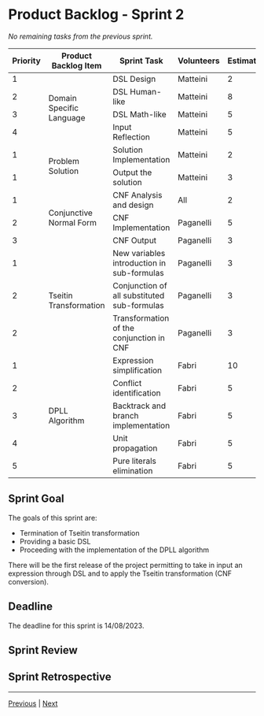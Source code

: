 # Product Backlog - Sprint 2

_No remaining tasks from the previous sprint._

<table>
    <thead> 
        <tr>
            <th>Priority</th>
            <th>Product Backlog Item</th>
            <th>Sprint Task</th>
            <th>Volunteers</th>
            <th>Estimation</th>
        </tr>
    </thead>
    <tbody>
        <tr>
            <td>1</td>
            <td rowspan="4">Domain Specific Language</td>
            <td>DSL Design</td>
            <td>Matteini</td>
            <td>2</td>
        </tr>
        <tr>
            <td>2</td>
            <td>DSL Human-like</td>
            <td>Matteini</td>
            <td>8</td>
        </tr>
        <tr>
            <td>3</td>
            <td>DSL Math-like</td>
            <td>Matteini</td>
            <td>5</td>
        </tr>
        <tr>
            <td>4</td>
            <td>Input Reflection</td>
            <td>Matteini</td>
            <td>5</td>
        </tr>
        <tr>
            <td>1</td>
            <td rowspan="2">Problem Solution</td>
            <td>Solution Implementation</td>
            <td>Matteini</td>
            <td>2</td>
        </tr>
        <tr>
            <td>1</td>
            <td>Output the solution</td>
            <td>Matteini</td>
            <td>3</td>
        </tr>
        <tr>
            <td>1</td>
            <td rowspan="3">Conjunctive Normal Form</td>
            <td>CNF Analysis and design</td>
            <td>All</td>
            <td>2</td>
        </tr>
        <tr>
            <td>2</td>
            <td>CNF Implementation</td>
            <td>Paganelli</td>
            <td>5</td>
        </tr>
        <tr>
            <td>3</td>
            <td>CNF Output</td>
            <td>Paganelli</td>
            <td>3</td>
        </tr>
        <tr>
            <td>1</td>
            <td rowspan="3">Tseitin Transformation</td>
            <td>New variables introduction in sub-formulas</td>
            <td>Paganelli</td>
            <td>3</td>
        </tr>
        <tr>
            <td>2</td>
            <td>Conjunction of all substituted sub-formulas</td>
            <td>Paganelli</td>
            <td>3</td>
        </tr>
        <tr>
            <td>2</td>
            <td>Transformation of the conjunction in CNF</td>
            <td>Paganelli</td>
            <td>3</td>
        </tr>
        <tr>
            <td>1</td>
            <td rowspan="5">DPLL Algorithm</td>
            <td>Expression simplification</td>
            <td>Fabri</td>
            <td>10</td>
        </tr>
        <tr>
            <td>2</td>
            <td>Conflict identification</td>
            <td>Fabri</td>
            <td>5</td>
        </tr>
        <tr>
            <td>3</td>
            <td>Backtrack and branch implementation</td>
            <td>Fabri</td>
            <td>5</td>
        </tr>
        <tr>
            <td>4</td>
            <td>Unit propagation</td>
            <td>Fabri</td>
            <td>5</td>
        </tr>
        <tr>
            <td>5</td>
            <td>Pure literals elimination</td>
            <td>Fabri</td>
            <td>5</td>
        </tr>
    </tbody>
</table>

## Sprint Goal

The goals of this sprint are:

- Termination of Tseitin transformation
- Providing a basic DSL
- Proceeding with the implementation of the DPLL algorithm

There will be the first release of the project permitting to take in input an expression through DSL and to apply the
Tseitin transformation (CNF conversion).

## Deadline

The deadline for this sprint is 14/08/2023.

## Sprint Review


## Sprint Retrospective

---
[Previous](1-product-backlog.md) | [Next](3-product-backlog.md)
